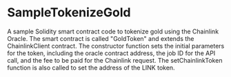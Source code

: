 # SampleTokenizeGold
 A sample Solidity smart contract code to tokenize gold using the Chainlink Oracle.
The smart contract is called "GoldToken" and extends the ChainlinkClient contract. The constructor function sets the initial parameters for the token, including the oracle contract address, the job ID for the API call, and the fee to be paid for the Chainlink request. The setChainlinkToken function is also called to set the address of the LINK token.
